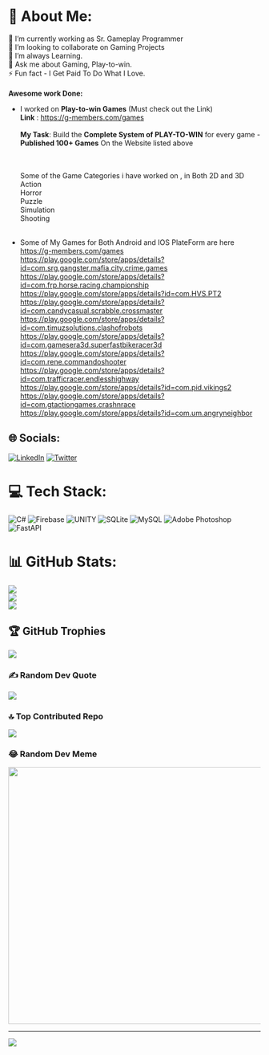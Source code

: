 # 💫 About Me:
🔭 I’m currently working as Sr. Gameplay Programmer<br>👯 I’m looking to collaborate on Gaming Projects<br>🌱 I’m always Learning.<br>💬 Ask me about Gaming, Play-to-win. <br>⚡ Fun fact - I Get Paid To Do What I Love. <br><br>
**Awesome work Done:** <br>
- I worked on **Play-to-win Games** (Must check out the Link) <br>
  **Link** : https://g-members.com/games <br> <br>
  **My Task**: Build the **Complete System of PLAY-TO-WIN** for every game - **Published 100+ Games** On the Website listed above  <br> <br>


  <br> Some of the Game Categories i have worked on , in Both 2D and 3D <br>
  Action <br>
  Horror <br>
  Puzzle <br>
  Simulation <br>
  Shooting <br> <br> 
- Some of My Games for Both Android and IOS PlateForm are here <br>
https://g-members.com/games <br>
       https://play.google.com/store/apps/details?id=com.srg.gangster.mafia.city.crime.games <br>
       https://play.google.com/store/apps/details?id=com.frp.horse.racing.championship      <br>
https://play.google.com/store/apps/details?id=com.HVS.PT2   <br>
https://play.google.com/store/apps/details?id=com.candycasual.scrabble.crossmaster   <br>
https://play.google.com/store/apps/details?id=com.timuzsolutions.clashofrobots  <br>
       https://play.google.com/store/apps/details?id=com.gamesera3d.superfastbikeracer3d  <br>
       https://play.google.com/store/apps/details?id=com.rene.commandoshooter  <br>
  https://play.google.com/store/apps/details?id=com.trafficracer.endlesshighway  <br>
         https://play.google.com/store/apps/details?id=com.pid.vikings2  <br>
  https://play.google.com/store/apps/details?id=com.gtactiongames.crashnrace  <br>
  https://play.google.com/store/apps/details?id=com.um.angryneighbor  <br>

## 🌐 Socials:
[![LinkedIn](https://img.shields.io/badge/LinkedIn-%230077B5.svg?logo=linkedin&logoColor=white)](https://linkedin.com/in/ahmed-yasin-a88346107) [![Twitter](https://img.shields.io/badge/Twitter-%231DA1F2.svg?logo=Twitter&logoColor=white)](https://twitter.com/Ahmee407) 

# 💻 Tech Stack:
![C#](https://img.shields.io/badge/c%23-%23239120.svg?style=for-the-badge&logo=c-sharp&logoColor=white) ![Firebase](https://img.shields.io/badge/firebase-%23039BE5.svg?style=for-the-badge&logo=firebase) ![UNITY](https://img.shields.io/badge/Unity-%2320232a.svg?style=for-the-badge&logo=unity&logoColor=white) ![SQLite](https://img.shields.io/badge/sqlite-%2307405e.svg?style=for-the-badge&logo=sqlite&logoColor=white) ![MySQL](https://img.shields.io/badge/mysql-%2300f.svg?style=for-the-badge&logo=mysql&logoColor=white) ![Adobe Photoshop](https://img.shields.io/badge/adobephotoshop-%2331A8FF.svg?style=for-the-badge&logo=adobephotoshop&logoColor=white) ![FastAPI](https://img.shields.io/badge/FastAPI-005571?style=for-the-badge&logo=fastapi)
# 📊 GitHub Stats:
![](https://github-readme-stats.vercel.app/api?username=ahmedyasindev&theme=dark&hide_border=false&include_all_commits=true&count_private=false)<br/>
![](https://github-readme-streak-stats.herokuapp.com/?user=ahmedyasindev&theme=dark&hide_border=false)<br/>
![](https://github-readme-stats.vercel.app/api/top-langs/?username=ahmedyasindev&theme=dark&hide_border=false&include_all_commits=true&count_private=false&layout=compact)

## 🏆 GitHub Trophies
![](https://github-profile-trophy.vercel.app/?username=ahmedyasindev&theme=radical&no-frame=false&no-bg=true&margin-w=4)

### ✍️ Random Dev Quote
![](https://quotes-github-readme.vercel.app/api?type=horizontal&theme=radical)

### 🔝 Top Contributed Repo
![](https://github-contributor-stats.vercel.app/api?username=ahmedyasindev&limit=5&theme=dark&combine_all_yearly_contributions=true)

### 😂 Random Dev Meme
<img src="https://rm.up.railway.app/" width="512px"/>

---
[![](https://visitcount.itsvg.in/api?id=ahmedyasindev&icon=0&color=0)](https://visitcount.itsvg.in)

<!-- Proudly created with GPRM ( https://gprm.itsvg.in ) -->
